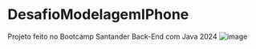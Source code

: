 # DesafioModelagemIPhone
Projeto feito no Bootcamp Santander Back-End com Java 2024
![image](https://github.com/user-attachments/assets/eb4fbdb7-cce0-43be-a43d-b4984af19f6c)
